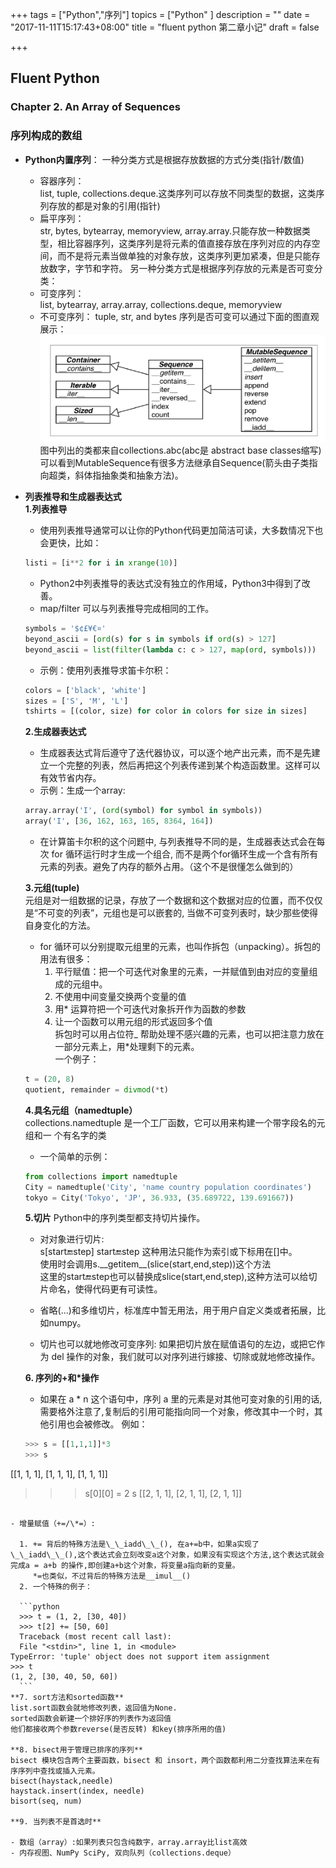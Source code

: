 +++
tags = ["Python","序列"]
topics = ["Python"
]
description = ""
date = "2017-11-11T15:17:43+08:00"
title = "fluent python 第二章小记"
draft = false

+++


## Fluent Python ##
### Chapter 2. An Array of Sequences ###
### 序列构成的数组 ###

* **Python内置序列**：
	一种分类方式是根据存放数据的方式分类(指针/数值)
	- 容器序列：  
		list, tuple, collections.deque.这类序列可以存放不同类型的数据，这类序列存放的都是对象的引用(指针)
	- 扁平序列：  
		str, bytes, bytearray, memoryview, array.array.只能存放一种数据类型，相比容器序列，这类序列是将元素的值直接存放在序列对应的内存空间，而不是将元素当做单独的对象存放，这类序列更加紧凑，但是只能存放数字，字节和字符。
	另一种分类方式是根据序列存放的元素是否可变分类：
	- 可变序列：  
		list, bytearray, array.array, collections.deque, memoryview
	- 不可变序列：
		tuple, str, and bytes
	序列是否可变可以通过下面的图直观展示：
	![Figure-2-1](https://raw.githubusercontent.com/aldslvda/fluent-python/master/2.An%20Array%20of%20Sequences/figure_2.1.png)
	图中列出的类都来自collections.abc(abc是 abstract base classes缩写)
	可以看到MutableSequence有很多方法继承自Sequence(箭头由子类指向超类，斜体指抽象类和抽象方法)。
	
* **列表推导和生成器表达式**  
	**1.列表推导**    
	
	- 使用列表推导通常可以让你的Python代码更加简洁可读，大多数情况下也会更快，比如：   
	
	```python   
	listi = [i**2 for i in xrange(10)]
	```
	
	- Python2中列表推导的表达式没有独立的作用域，Python3中得到了改善。
	- map/filter 可以与列表推导完成相同的工作。  
	
	```python
	symbols = '$¢£¥€¤'
	beyond_ascii = [ord(s) for s in symbols if ord(s) > 127]
	beyond_ascii = list(filter(lambda c: c > 127, map(ord, symbols)))	
	```   
	- 示例：使用列表推导求笛卡尔积：   
	
	```python
	colors = ['black', 'white']
	sizes = ['S', 'M', 'L']
	tshirts = [(color, size) for color in colors for size in sizes]	
	```
	**2.生成器表达式** 
	
	- 生成器表达式背后遵守了迭代器协议，可以逐个地产出元素，而不是先建立一个完整的列表，然后再把这个列表传递到某个构造函数里。这样可以有效节省内存。
	- 示例：生成一个array:
	
	```python
	array.array('I', (ord(symbol) for symbol in symbols))
  	array('I', [36, 162, 163, 165, 8364, 164]) 
	
	```
  	- 在计算笛卡尔积的这个问题中, 与列表推导不同的是，生成器表达式会在每次 for 循环运行时才生成一个组合, 而不是两个for循环生成一个含有所有元素的列表。避免了内存的额外占用。（这个不是很懂怎么做到的）
  	
  	**3.元组(tuple)**    
  	元组是对一组数据的记录，存放了一个数据和这个数据对应的位置，而不仅仅是“不可变的列表”，元组也是可以嵌套的, 当做不可变列表时，缺少那些使得自身变化的方法。   
  	
  	- for 循环可以分别提取元组里的元素，也叫作拆包（unpacking）。拆包的用法有很多：   
  	   1. 平行赋值：把一个可迭代对象里的元素，一并赋值到由对应的变量组成的元组中。     
  	   2. 不使用中间变量交换两个变量的值
  	   3. 用* 运算符把一个可迭代对象拆开作为函数的参数
  	   4. 让一个函数可以用元组的形式返回多个值   
  	拆包时可以用占位符_ 帮助处理不感兴趣的元素，也可以把注意力放在一部分元素上，用*处理剩下的元素。   
  	一个例子：
  	  
  	```python
  	t = (20, 8)
  	quotient, remainder = divmod(*t)
  	
  	```	
  **4.具名元组（namedtuple）**   
  collections.namedtuple 是一个工厂函数，它可以用来构建一个带字段名的元组和一
个有名字的类  	
  
  - 一个简单的示例：   
  
  ```python
  from collections import namedtuple
  City = namedtuple('City', 'name country population coordinates')
  tokyo = City('Tokyo', 'JP', 36.933, (35.689722, 139.691667))
  
  ```
  
  **5.切片**
  Python中的序列类型都支持切片操作。   
  
  - 对对象进行切片:   
    s[start:end:step] start:end:step 这种用法只能作为索引或下标用在[]中。   
    使用时会调用s.\_\_getitem\_\_(slice(start,end,step))这个方法    
    这里的start:end:step也可以替换成slice(start,end,step),这种方法可以给切片命名，使得代码更有可读性。
    
  - 省略(...)和多维切片，标准库中暂无用法，用于用户自定义类或者拓展，比如numpy。
  - 切片也可以就地修改可变序列: 如果把切片放在赋值语句的左边，或把它作为 del 操作的对象，我们就可以对序列进行嫁接、切除或就地修改操作。
  
  **6. 序列的+和\*操作**   
  
  - 如果在 a * n 这个语句中，序列 a 里的元素是对其他可变对象的引用的话,需要格外注意了,复制后的引用可能指向同一个对象，修改其中一个时，其他引用也会被修改。
  例如：
  
  ```python
  >>> s = [[1,1,1]]*3
  >>> s
[[1, 1, 1], [1, 1, 1], [1, 1, 1]]
  >>> s[0][0] = 2
  >>> s
[[2, 1, 1], [2, 1, 1], [2, 1, 1]]
  ```  
  
  - 增量赋值（+=/\*=）:
    
    1. += 背后的特殊方法是\_\_iadd\_\_(), 在a+=b中，如果a实现了\_\_iadd\_\_(),这个表达式会立刻改变a这个对象，如果没有实现这个方法,这个表达式就会完成a = a+b 的操作,即创建a+b这个对象，将变量a指向新的变量。   
       *=也类似，不过背后的特殊方法是__imul__()
    2. 一个特殊的例子：
    
    ```python
    >>> t = (1, 2, [30, 40])
    >>> t[2] += [50, 60]
    Traceback (most recent call last):
  	File "<stdin>", line 1, in <module>
TypeError: 'tuple' object does not support item assignment
>>> t
(1, 2, [30, 40, 50, 60])
    ```    
  **7. sort方法和sorted函数**   
  list.sort函数会就地修改列表，返回值为None.   
  sorted函数会新建一个排好序的列表作为返回值  
  他们都接收两个参数reverse(是否反转) 和key(排序所用的值)
  
  **8. bisect用于管理已排序的序列**   
  bisect 模块包含两个主要函数，bisect 和 insort，两个函数都利用二分查找算法来在有序序列中查找或插入元素。	
  bisect(haystack,needle)    
  haystack.insert(index, needle)   
  bisort(seq, num)
  
  **9. 当列表不是首选时**
  
  - 数组（array）:如果列表只包含纯数字，array.array比list高效
  - 内存视图、NumPy SciPy, 双向队列（collections.deque）